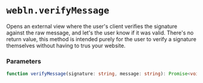 # `webln.verifyMessage`

Opens an external view where the user's client verifies the signature against the raw message, and let's the user know if it was valid. There's no return value, this method is intended purely for the user to verify a signature themselves without having to trus your website.

### Parameters

```ts
function verifyMessage(signature: string, message: string): Promise<void>;
```